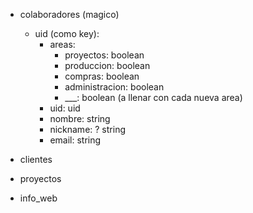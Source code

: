 - colaboradores (magico)
  - uid (como key):
    - areas:
      - proyectos: boolean
      - produccion: boolean
      - compras: boolean
      - administracion: boolean
      - ___: boolean (a llenar con cada nueva area)
    - uid: uid
    - nombre: string
    - nickname: ? string
    - email: string
    
- clientes
- proyectos
- info_web
